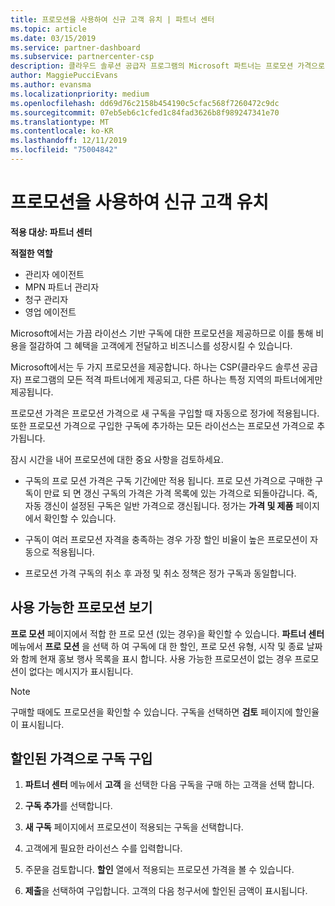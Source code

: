 ```yaml
---
title: 프로모션을 사용하여 신규 고객 유치 | 파트너 센터
ms.topic: article
ms.date: 03/15/2019
ms.service: partner-dashboard
ms.subservice: partnercenter-csp
description: 클라우드 솔루션 공급자 프로그램의 Microsoft 파트너는 프로모션 가격으로 구독을 구입하여 그 절감 혜택을 고객에게 전달할 수 있습니다.
author: MaggiePucciEvans
ms.author: evansma
ms.localizationpriority: medium
ms.openlocfilehash: dd69d76c2158b454190c5cfac568f7260472c9dc
ms.sourcegitcommit: 07eb5eb6c1cfed1c84fad3626b8f989247341e70
ms.translationtype: MT
ms.contentlocale: ko-KR
ms.lasthandoff: 12/11/2019
ms.locfileid: "75004842"
---
```

# <a name="use-promotions-to-attract-new-customers"></a>프로모션을 사용하여 신규 고객 유치  

**적용 대상: 파트너 센터**

**적절한 역할**
-   관리자 에이전트
-   MPN 파트너 관리자
-   청구 관리자
-   영업 에이전트

<!--[FWLink: https://go.microsoft.com/fwlink/?linkid=852469]-->

Microsoft에서는 가끔 라이선스 기반 구독에 대한 프로모션을 제공하므로 이를 통해 비용을 절감하여 그 혜택을 고객에게 전달하고 비즈니스를 성장시킬 수 있습니다. 

Microsoft에서는 두 가지 프로모션을 제공합니다. 하나는 CSP(클라우드 솔루션 공급자) 프로그램의 모든 적격 파트너에게 제공되고, 다른 하나는 특정 지역의 파트너에게만 제공됩니다.

프로모션 가격은 프로모션 가격으로 새 구독을 구입할 때 자동으로 정가에 적용됩니다. 또한 프로모션 가격으로 구입한 구독에 추가하는 모든 라이선스는 프로모션 가격으로 추가됩니다. 

잠시 시간을 내어 프로모션에 대한 중요 사항을 검토하세요.

-   구독의 프로 모션 가격은 구독 기간에만 적용 됩니다. 프로 모션 가격으로 구매한 구독이 만료 되 면 갱신 구독의 가격은 가격 목록에 있는 가격으로 되돌아갑니다. 즉, 자동 갱신이 설정된 구독은 일반 가격으로 갱신됩니다. 정가는 **가격 및 제품** 페이지에서 확인할 수 있습니다. 

-   구독이 여러 프로모션 자격을 충족하는 경우 가장 할인 비율이 높은 프로모션이 자동으로 적용됩니다.

-   프로모션 가격 구독의 취소 후 과정 및 취소 정책은 정가 구독과 동일합니다.

## <a name="see-available-promotions"></a>사용 가능한 프로모션 보기

**프로 모션** 페이지에서 적합 한 프로 모션 (있는 경우)을 확인할 수 있습니다. **파트너 센터** 메뉴에서 **프로 모션** 을 선택 하 여 구독에 대 한 할인, 프로 모션 유형, 시작 및 종료 날짜와 함께 현재 홍보 행사 목록을 표시 합니다. 사용 가능한 프로모션이 없는 경우 프로모션이 없다는 메시지가 표시됩니다. 

> [!NOTE]  
> 구매할 때에도 프로모션을 확인할 수 있습니다. 구독을 선택하면 **검토** 페이지에 할인율이 표시됩니다.

## <a name="purchase-subscriptions-at-promotion-prices"></a>할인된 가격으로 구독 구입

1. **파트너 센터** 메뉴에서 **고객** 을 선택한 다음 구독을 구매 하는 고객을 선택 합니다. 

2. **구독 추가**를 선택합니다.

3. **새 구독** 페이지에서 프로모션이 적용되는 구독을 선택합니다.

4. 고객에게 필요한 라이선스 수를 입력합니다. 

5. 주문을 검토합니다. **할인** 열에서 적용되는 프로모션 가격을 볼 수 있습니다.  

6.  **제출**을 선택하여 구입합니다. 고객의 다음 청구서에 할인된 금액이 표시됩니다.  



